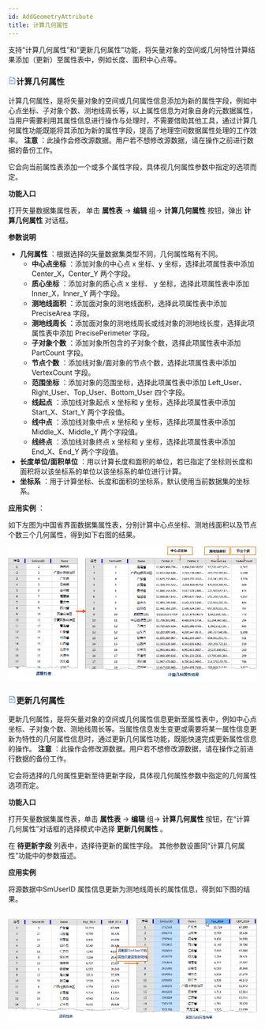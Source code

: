 ```yaml
---
id: AddGeometryAttribute
title: 计算几何属性
---
```

支持“计算几何属性”和“更新几何属性”功能，将矢量对象的空间或几何特性计算结果添加（更新）至属性表中，例如长度、面积中心点等。

### ![](../../img/read.gif)计算几何属性

计算几何属性，是将矢量对象的空间或几何属性信息添加为新的属性字段，例如中心点坐标、子对象个数、测地线周长等，以上属性信息为对象自身的元数据属性，当用户需要利用其属性信息进行操作与处理时，不需要借助其他工具，通过计算几何属性功能既能将其添加为新的属性字段，提高了地理空间数据属性处理的工作效率。
**注意** ：此操作会修改源数据。用户若不想修改源数据，请在操作之前进行数据的备份工作。

它会向当前属性表添加一个或多个属性字段，具体视几何属性参数中指定的选项而定。

**功能入口**

打开矢量数据集属性表， 单击 **属性表** -> **编辑** 组-> **计算几何属性** 按钮，弹出 **计算几何属性** 对话框。

**参数说明**

  * **几何属性** ：根据选择的矢量数据集类型不同，几何属性略有不同。
    * **中心点坐标** ：添加对象的中心点 x 坐标、y 坐标，选择此项属性表中添加 Center_X，Center_Y 两个字段。
    * **质心坐标** ：添加对象的质心点 x 坐标、 y 坐标，选择此项属性表中添加 Inner_X，Inner_Y 两个字段。
    * **测地线面积** ：添加面对象的测地线面积，选择此项属性表中添加 PreciseArea 字段。
    * **测地线周长** ：添加面对象的测地线周长或线对象的测地线长度，选择此项属性表中添加 PrecisePerimeter 字段。
    * **子对象个数** ：添加对象所包含的子对象个数，选择此项属性表中添加 PartCount 字段。
    * **节点个数** ：添加线对象/面对象的节点个数，选择此项属性表中添加 VertexCount 字段。
    * **范围坐标** ：添加对象的范围坐标，选择此项属性表中添加 Left_User、Right_User、Top_User、Bottom_User 四个字段。
    * **线起点** ：添加线对象起点 x 坐标和 y 坐标，选择此项属性表中添加 Start_X、Start_Y 两个字段值。
    * **线中点** ：添加线对象中点 x 坐标和 y 坐标，选择此项属性表中添加 Middle_X、Middle_Y 两个字段值。
    * **线终点** ：添加线对象终点 x 坐标和 y 坐标，选择此项属性表中添加 End_X、End_Y 两个字段值。
  * **长度单位/面积单位** ：用以计算长度和面积的单位，若已指定了坐标则长度和面积将以该坐标系的单位以该坐标系的单位进行计算。
  * **坐标系** ：用于计算坐标、长度和面积的坐标系，默认使用当前数据集的坐标系。

**应用实例** ：

如下左图为中国省界面数据集属性表，分别计算中心点坐标、测地线面积以及节点个数三个几何属性，得到如下右图的结果。

![](img/AddAttributeResult.png)  

  
### ![](../../img/read.gif)更新几何属性

更新几何属性，是将矢量对象的空间或几何属性信息更新至属性表中，例如中心点坐标、子对象个数、测地线周长等。当属性信息发生变更或需要将某一属性信息更新为特性的几何属性信息时，通过更新几何属性功能，既能快速完成更新属性信息的操作。
**注意** ：此操作会修改源数据。用户若不想修改源数据，请在操作之前进行数据的备份工作。

它会将选择的几何属性更新至待更新字段，具体视几何属性参数中指定的几何属性选项而定。

**功能入口**

打开矢量数据集属性表，单击 **属性表** -> **编辑** 组-> **计算几何属性** 按钮，在“计算几何属性”对话框的选择模式中选择
**更新几何属性** 。

在 **待更新字段** 列表中，选择待更新的属性字段。 其他参数设置同“计算几何属性”功能中的参数描述。

**应用实例** 

将源数据中SmUserID 属性信息更新为测地线周长的属性信息，得到如下图的结果。

![](img/UpdateAttributeResult.png)  
---  
  


